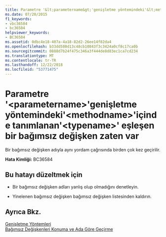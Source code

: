 ```yaml
---
title: Parametre '&lt;parametername&gt;'genişletme yöntemindeki'&lt;methodname&gt;'içinde tanımlanan'&lt;typename&gt;' eşleşen bir bağımsız değişken zaten var
ms.date: 07/20/2015
f1_keywords:
- vbc36584
- bc36584
helpviewer_keywords:
- BC36584
ms.assetid: 0dbc4e18-407a-4a18-82d2-26ee14f82da4
ms.openlocfilehash: b33dd580d13c48cb10843f3c3424a0cf8c17ca0b
ms.sourcegitcommit: 0888d7b24f475c346a3f444de8d83ec1ca7cd234
ms.translationtype: MT
ms.contentlocale: tr-TR
ms.lasthandoff: 12/22/2018
ms.locfileid: "53771475"
---
```

# <a name="parameter-ltparameternamegt-in-extension-method-ltmethodnamegt-defined-in-lttypenamegt-already-has-a-matching-argument"></a>Parametre '&lt;parametername&gt;'genişletme yöntemindeki'&lt;methodname&gt;'içinde tanımlanan'&lt;typename&gt;' eşleşen bir bağımsız değişken zaten var
Bir bağımsız değişken adıyla aynı yordam çağrısında birden çok kez geçirilir.  
  
 **Hata Kimliği:** BC36584  
  
## <a name="to-correct-this-error"></a>Bu hatayı düzeltmek için  
  
-   Bir bağımsız değişken adları yanlış olup olmadığını denetleyin.  
  
-   Yinelenen bağımsız değişken bağımsız değişken listesinden kaldırın.  
  
## <a name="see-also"></a>Ayrıca Bkz.  
 [Genişletme Yöntemleri](../../visual-basic/programming-guide/language-features/procedures/extension-methods.md)  
 [Bağımsız Değişkenleri Konuma ve Ada Göre Geçirme](../../visual-basic/programming-guide/language-features/procedures/passing-arguments-by-position-and-by-name.md)
